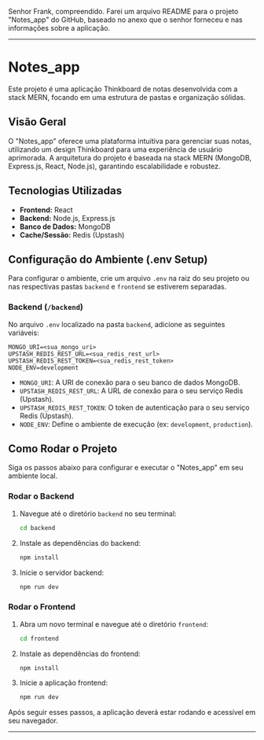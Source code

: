 Senhor Frank, compreendido. Farei um arquivo README para o projeto "Notes_app" do GitHub, baseado no anexo que o senhor forneceu e nas informações sobre a aplicação.

---

# Notes_app

Este projeto é uma aplicação Thinkboard de notas desenvolvida com a stack MERN, focando em uma estrutura de pastas e organização sólidas.

## Visão Geral

O "Notes_app" oferece uma plataforma intuitiva para gerenciar suas notas, utilizando um design Thinkboard para uma experiência de usuário aprimorada. A arquitetura do projeto é baseada na stack MERN (MongoDB, Express.js, React, Node.js), garantindo escalabilidade e robustez.

## Tecnologias Utilizadas

* **Frontend:** React
* **Backend:** Node.js, Express.js
* **Banco de Dados:** MongoDB
* **Cache/Sessão:** Redis (Upstash)

## Configuração do Ambiente (.env Setup)

Para configurar o ambiente, crie um arquivo `.env` na raiz do seu projeto ou nas respectivas pastas `backend` e `frontend` se estiverem separadas.

### Backend (`/backend`)

No arquivo `.env` localizado na pasta `backend`, adicione as seguintes variáveis:

```
MONGO_URI=<sua_mongo_uri>
UPSTASH_REDIS_REST_URL=<sua_redis_rest_url>
UPSTASH_REDIS_REST_TOKEN=<sua_redis_rest_token>
NODE_ENV=development
```

* `MONGO_URI`: A URI de conexão para o seu banco de dados MongoDB.
* `UPSTASH_REDIS_REST_URL`: A URL de conexão para o seu serviço Redis (Upstash).
* `UPSTASH_REDIS_REST_TOKEN`: O token de autenticação para o seu serviço Redis (Upstash).
* `NODE_ENV`: Define o ambiente de execução (ex: `development`, `production`).

## Como Rodar o Projeto

Siga os passos abaixo para configurar e executar o "Notes_app" em seu ambiente local.

### Rodar o Backend

1.  Navegue até o diretório `backend` no seu terminal:
    ```bash
    cd backend
    ```
2.  Instale as dependências do backend:
    ```bash
    npm install
    ```
3.  Inicie o servidor backend:
    ```bash
    npm run dev
    ```

### Rodar o Frontend

1.  Abra um novo terminal e navegue até o diretório `frontend`:
    ```bash
    cd frontend
    ```
2.  Instale as dependências do frontend:
    ```bash
    npm install
    ```
3.  Inicie a aplicação frontend:
    ```bash
    npm run dev
    ```

Após seguir esses passos, a aplicação deverá estar rodando e acessível em seu navegador.

---